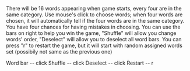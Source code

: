 There will be 16 words appearing when game starts, every four are in the same category. Use mouse's click to choose words; when four words are chosen, it will automatically tell if the four words are in the same category. You have four chances for having mistakes in choosing.
You can use the bars on right to help you win the game, "Shuffle" will allow you change words' order, "Deselect" will allow you to deselect all word bars.
You can press "r" to restart the game, but it will start with random assigned words set (possibily not same as the previous one)

Word bar 	-- click
Shuffle 		-- click
Deselect 		-- click
Restart 		-- r
